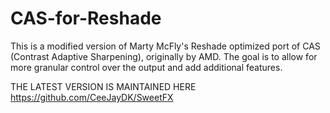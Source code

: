 # CAS-for-Reshade
This is a modified version of Marty McFly's Reshade optimized port of CAS (Contrast Adaptive Sharpening), originally by AMD.  The goal is to allow for more granular control over the output and add additional features.

THE LATEST VERSION IS MAINTAINED HERE https://github.com/CeeJayDK/SweetFX
